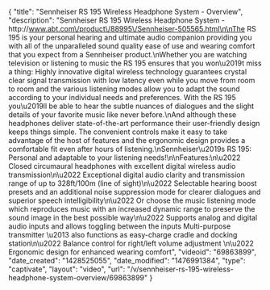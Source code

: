 {
    "title": "Sennheiser RS 195 Wireless Headphone System - Overview",
    "description": "Sennheiser RS 195 Wireless Headphone System  -  http:\/\/www.abt.com\/product\/88995\/Sennheiser-505565.html\n\nThe RS 195 is your personal hearing and ultimate audio companion providing you with all of the unparalleled sound quality ease of use and wearing comfort that you expect from a Sennheiser product.\nWhether you are watching television or listening to music the RS 195 ensures that you won\u2019t miss a thing: Highly innovative digital wireless technology guarantees crystal clear signal transmission with low latency even while you move from room to room and the various listening modes allow you to adapt the sound according to your individual needs and preferences. With the RS 195 you\u2019ll be able to hear the subtle nuances of dialogues and the slight details of your favorite music like never before.\nAnd although these headphones deliver state-of-the-art performance their user-friendly design keeps things simple. The convenient controls make it easy to take advantage of the host of features and the ergonomic design provides a comfortable fit even after hours of listening.\nSennheiser\u2019s RS 195: Personal and adaptable to your listening needs!\n\nFeatures:\n\u2022 Closed circumaural headphones with excellent digital wireless audio transmission\n\u2022 Exceptional digital audio clarity and transmission range of up to 328ft\/100m (line of sight)\n\u2022 Selectable hearing boost presets and an additional noise suppression mode for clearer dialogues and superior speech intelligibility\n\u2022 Or choose the music listening mode which reproduces music with an increased dynamic range to preserve the sound image in the best possible way\n\u2022 Supports analog and digital audio inputs and allows toggling between the inputs Multi-purpose transmitter \u2013 also functions as easy-charge cradle and docking station\n\u2022 Balance control for right\/left volume adjustment \n\u2022 Ergonomic design for enhanced wearing comfort",
    "videoid": "69863899",
    "date_created": "1428525055",
    "date_modified": "1476991384",
    "type": "captivate",
    "layout": "video",
    "url": "\/v\/sennheiser-rs-195-wireless-headphone-system-overview\/69863899"
}